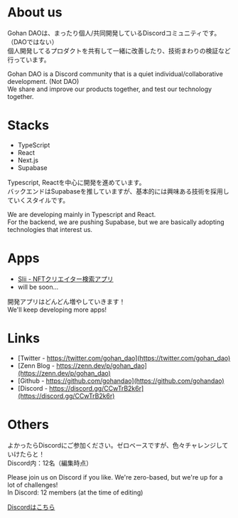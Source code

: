 # About us
Gohan DAOは、まったり個人/共同開発しているDiscordコミュニティです。（DAOではない）  
個人開発してるプロダクトを共有して一緒に改善したり、技術まわりの検証など行っています。

Gohan DAO is a Discord community that is a quiet individual/collaborative development. (Not DAO)  
We share and improve our products together, and test our technology together.

# Stacks
- TypeScript
- React
- Next.js
- Supabase

Typescript, Reactを中心に開発を進めています。  
バックエンドはSupabaseを推していますが、基本的には興味ある技術を採用していくスタイルです。

We are developing mainly in Typescript and React.  
For the backend, we are pushing Supabase, but we are basically adopting technologies that interest us.

# Apps
- [Slii - NFTクリエイター検索アプリ](https://slii.xyz)
- will be soon...

開発アプリはどんどん増やしていきます！  
We'll keep developing more apps!

# Links
- [Twitter - https://twitter.com/gohan_dao](https://twitter.com/gohan_dao)
- [Zenn Blog - https://zenn.dev/p/gohan_dao](https://zenn.dev/p/gohan_dao)
- [Github - https://github.com/gohandao](https://github.com/gohandao)
- [Discord - https://discord.gg/CCwTrB2k6r](https://discord.gg/CCwTrB2k6r)

# Others
よかったらDiscordにご参加ください。ゼロベースですが、色々チャレンジしていけたらと！  
Discord内：12名（編集時点）

Please join us on Discord if you like. We're zero-based, but we're up for a lot of challenges!  
In Discord: 12 members (at the time of editing)

[Discordはこちら](https://discord.gg/CCwTrB2k6r)
